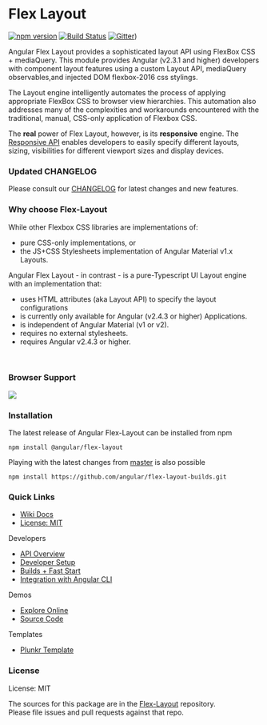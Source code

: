 # Flex Layout

[![npm version](https://badge.fury.io/js/%40angular%2Fflex-layout.svg)](https://www.npmjs.com/package/%40angular%2Fflex-layout)
[![Build Status](https://travis-ci.org/angular/flex-layout.svg?branch=master)](https://travis-ci.org/angular/flex-layout)
[![Gitter](https://badges.gitter.im/angular/flex-layout.svg)](https://gitter.im/angular/flex-layout))

Angular Flex Layout provides a sophisticated layout API using FlexBox CSS + mediaQuery. 
This module provides Angular (v2.3.1 and higher) developers with component layout features using a 
custom Layout API, mediaQuery observables,and injected DOM flexbox-2016 css stylings.  

The Layout engine intelligently automates the process of applying appropriate FlexBox CSS to 
browser view hierarchies. This automation also addresses many of the complexities and workarounds 
encountered with the traditional, manual, CSS-only application of Flexbox CSS. 

The **real** power of Flex Layout, however, is its **responsive** engine. The [Responsive API](https://github.com/angular/flex-layout/wiki/API-Overview#responsive-features) 
enables developers to easily specify different layouts, sizing, visibilities for different 
viewport sizes and display devices.
  
### Updated CHANGELOG

Please consult our [CHANGELOG](https://github.com/angular/flex-layout-builds/blob/master/CHANGELOG.md) for latest changes and new features.
  
### Why choose Flex-Layout

While other Flexbox CSS libraries are implementations of:

* pure CSS-only implementations, or 
* the JS+CSS Stylesheets implementation of Angular Material v1.x Layouts.

Angular Flex Layout - in contrast - is a pure-Typescript UI Layout engine with an implementation that: 

*  uses HTML attributes (aka Layout API) to specify the layout configurations
*  is currently only available for Angular (v2.4.3 or higher) Applications.
*  is independent of Angular Material (v1 or v2).
*  requires no external stylesheets.
*  requires Angular v2.4.3 or higher.

<br/>

### Browser Support

<a href="http://caniuse.com/#feat=flexbox" target="_blank">
<img src="https://cloud.githubusercontent.com/assets/210413/21288118/917e3faa-c440-11e6-9b08-28aff590c7ae.png">
</a>

<br/>
  
### Installation

The latest release of Angular Flex-Layout can be installed from npm

`npm install @angular/flex-layout`

Playing with the latest changes from [master](https://github.com/angular/flex-layout/tree/master) is also possible

`npm install https://github.com/angular/flex-layout-builds.git`

### Quick Links

*  [Wiki Docs](https://github.com/angular/flex-layout/wiki)
*  [License: MIT](https://raw.githubusercontent.com/angular/flex-layout-builds/master/LICENSE)

Developers

*  [API Overview](https://github.com/angular/flex-layout/wiki/API-Overview)
*  [Developer Setup](https://github.com/angular/flex-layout/wiki/Developer-Setup)
*  [Builds + Fast Start](https://github.com/angular/flex-layout/wiki/Fast-Starts)
*  [Integration with Angular CLI](https://github.com/angular/flex-layout/wiki/Integration-with-Angular-CLI)

Demos 

*  [Explore Online](https://tburleson-layouts-demos.firebaseapp.com/)
*  [Source Code](https://github.com/angular/flex-layout/blob/master/src/demo-app/app/demo-app-module.ts)

Templates

*  [Plunkr Template](https://plnkr.co/edit/h8hzyoEyqdCXmTBA7DfK?p=preview)


### License

License: MIT

The sources for this package are in the [Flex-Layout](https://github.com/angular/flex-layout) repository. <br/>
Please file issues and pull requests against that repo.



